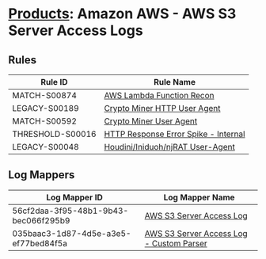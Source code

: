 # [Products](README.md): Amazon AWS - AWS S3 Server Access Logs

## Rules

|Rule ID|Rule Name|
|----|----|
|MATCH-S00874|[AWS Lambda Function Recon](../rules/MATCH-S00874.md)|
|LEGACY-S00189|[Crypto Miner HTTP User Agent](../rules/LEGACY-S00189.md)|
|MATCH-S00592|[Crypto Miner User Agent](../rules/MATCH-S00592.md)|
|THRESHOLD-S00016|[HTTP Response Error Spike - Internal](../rules/THRESHOLD-S00016.md)|
|LEGACY-S00048|[Houdini/Iniduoh/njRAT User-Agent](../rules/LEGACY-S00048.md)|


## Log Mappers

|Log Mapper ID|Log Mapper Name|
|----|----|
|56cf2daa-3f95-48b1-9b43-bec066f295b9|[AWS S3 Server Access Log](../mappings/56cf2daa-3f95-48b1-9b43-bec066f295b9.md)|
|035baac3-1d87-4d5e-a3e5-ef77bed84f5a|[AWS S3 Server Access Log - Custom Parser](../mappings/035baac3-1d87-4d5e-a3e5-ef77bed84f5a.md)|


